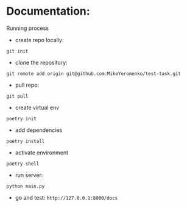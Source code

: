 # Documentation:
Running process 
- create repo locally:
```
git init
```
- clone the repository:
```
git remote add origin git@github.com:MikeYeromenko/test-task.git
```
- pull repo:
```
git pull
```
- create virtual env
```
poetry init
```
- add dependencies
```
poetry install
```
- activate environment
```
poetry shell
```
- run server:
```
python main.py
```
- go and test:
```http://127.0.0.1:8000/docs```